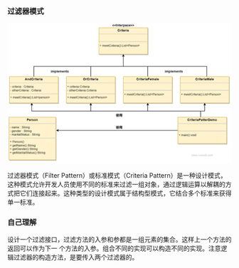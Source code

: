 ### 过滤器模式

![image-20230321001320526](readme.assets/image-20230321001320526.png)

过滤器模式（Filter Pattern）或标准模式（Criteria Pattern）是一种设计模式，这种模式允许开发人员使用不同的标准来过滤一组对象，通过逻辑运算以解耦的方式把它们连接起来。这种类型的设计模式属于结构型模式，它结合多个标准来获得单一标准。

### 自己理解
设计一个过滤接口，过滤方法的入参和参都是一组元素的集合。这样上一个方法的返回可以作为下一
个方法的入参。组合不同的实现可以构造不同的实现。注意逻辑过滤器的构造方法，是要传入两个过滤器的。